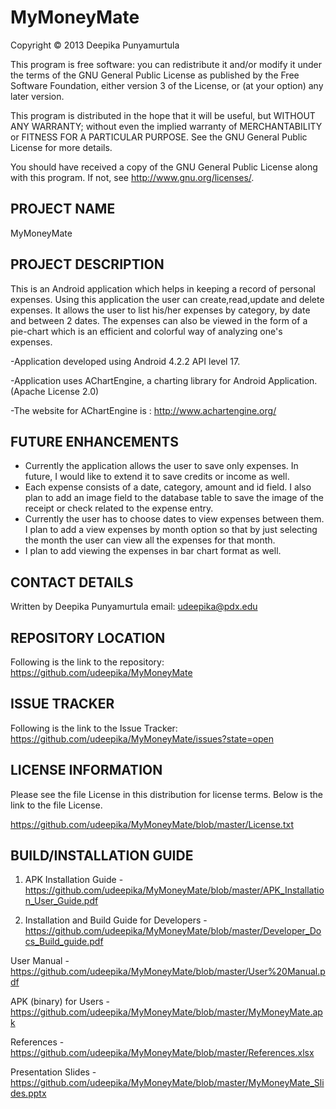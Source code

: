 MyMoneyMate
===========

Copyright © 2013 Deepika Punyamurtula

This program is free software: you can redistribute it and/or modify it under the terms of the GNU General Public License as published by the Free Software Foundation, either version 3 of the License, or (at your option) any later version.

This program is distributed in the hope that it will be useful, but WITHOUT ANY WARRANTY; without even the implied warranty of MERCHANTABILITY or FITNESS FOR A PARTICULAR PURPOSE. See the GNU General Public License for more details.

You should have received a copy of the GNU General Public License along with this program. If not, see http://www.gnu.org/licenses/.

PROJECT NAME
------------

MyMoneyMate

PROJECT DESCRIPTION
-------------------

This is an Android application which helps in keeping a record of personal expenses. 
Using this application the user can create,read,update and delete expenses. 
It allows the user 
to list his/her expenses by category, by date and between 2 dates. 
The expenses can also be viewed
in the form of a pie-chart which is an efficient and colorful way of analyzing one's expenses. 


-Application developed using Android 4.2.2 API level 17. 

-Application uses AChartEngine, a charting library for Android Application.(Apache License 2.0)

-The website for AChartEngine is : http://www.achartengine.org/


FUTURE ENHANCEMENTS
--------------------

- Currently the application allows the user to save only expenses. In future, I would like to extend it
  to save credits or income as well. 
- Each expense consists of a date, category, amount and id field. I also plan to add an image field to the 
  database table to save the image of the receipt or check related to the expense entry.
- Currently the user has to choose dates to view expenses between them. I plan to add a view expenses by month
  option so that by just selecting the month the user can view all the expenses for that month.
- I plan to add viewing the expenses in bar chart format as well.


CONTACT DETAILS
---------------

Written by Deepika Punyamurtula 
email: udeepika@pdx.edu


REPOSITORY LOCATION
-------------------
Following is the link to the repository:
https://github.com/udeepika/MyMoneyMate

ISSUE TRACKER
--------------
Following is the link to the Issue Tracker:
https://github.com/udeepika/MyMoneyMate/issues?state=open


LICENSE INFORMATION
-------------------
Please see the file License in this distribution for license terms. Below is the link to the file License.

https://github.com/udeepika/MyMoneyMate/blob/master/License.txt

BUILD/INSTALLATION GUIDE
-------------------------
1) APK Installation Guide - https://github.com/udeepika/MyMoneyMate/blob/master/APK_Installation_User_Guide.pdf

2) Installation and Build Guide for Developers - https://github.com/udeepika/MyMoneyMate/blob/master/Developer_Docs_Build_guide.pdf

User Manual - https://github.com/udeepika/MyMoneyMate/blob/master/User%20Manual.pdf

APK (binary) for Users - https://github.com/udeepika/MyMoneyMate/blob/master/MyMoneyMate.apk

References - https://github.com/udeepika/MyMoneyMate/blob/master/References.xlsx

Presentation Slides - https://github.com/udeepika/MyMoneyMate/blob/master/MyMoneyMate_Slides.pptx


